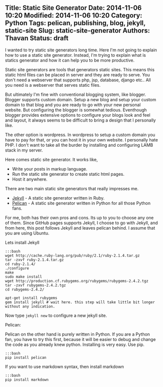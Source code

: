 Title: Static Site Generator
Date: 2014-11-06 10:20
Modified: 2014-11-06 10:20
Category: Python
Tags: pelican, publishing, blog, jekyll, static-site
Slug: static-site-generator
Authors: Thavan
Status: draft
---

I wanted to try static site generators long time. Here I'm not going to explain how to use a static site generator. Instead, I'm trying to explain what is statics generator and how it can help you to be more productive.

Static site generators are tools that generators static sites. This means this static html files can be placed in server and they are ready to serve. You don't need a webserver that supports php, jsp, database, django etc.. All you need is a webserver that serves static files.

But ultimately I'm fine with conventional blogging system, like blogger. Blogger supports custom domain. Setup a new blog and setup your custom domain to that blog and you are ready to go with your new personal website. But configuring the blogger is somewhat tedious. Eventhough blogger provides extensive options to configure your blogs look and feel and layout, it always seems to be difficult to bring a design that I personally like. 

The other option is wordpress. In wordpress to setup a custom domain you have to pay for that, or you can host it in your own website. I personally hate PHP. I don't want to take all the burder by installing and configuring LAMB stack in my server.

Here comes static site generator. It works like,

* Write your posts in markup language.
* Run the static site generator to create static html pages.
* Host it anywhere.

There are two main static site generators that really impresses me.

* [Jekyll][jekyll] - A static site generator written in Ruby.
* [Pelican][pelican] - A static site generator written in Python for all those Python fans.

[jekyll]: http://jekyllrb.com/
[pelican]: http://docs.getpelican.com/

For me, both has their own pros and cons. Its up to you to choose any one of them. Since GitHub pages supports Jekyll, I choose to go with Jekyll, and from here, this post follows Jekyll and leaves pelican behind. I assume that you are using Ubuntu.

Lets install Jekyll

	:::bash
	wget http://cache.ruby-lang.org/pub/ruby/2.1/ruby-2.1.4.tar.gz
	tar -zxvf ruby-2.1.4.tar.gz
	cd ruby-2.1.4/
	./configure
	make
	sudo make install
	wget http://production.cf.rubygems.org/rubygems/rubygems-2.4.2.tgz
	tar -zxvf rubygems-2.4.2.tgz
	cd rubygems-2.4.2/

	apt-get install rubygems
	gem install jekyll # wait here. this step will take little bit longer without any indication.

Now type `jekyll new` to configure a new jekyll site.

Pelican:

Pelican on the other hand is purely written in Python. If you are a Python fan, you have to try this first, because it will be easier to debug and change the code as you already knew python. Installing is very easy. Use pip.

	:::bash
	pip install pelican

If you want to use markdown syntax, then install markdown

	:::bash
	pip install markdown
